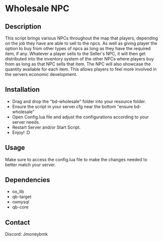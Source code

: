 # Wholesale NPC

## Description
This script brings various NPCs throughout the map that players, depending on the job they have are able to sell to the npcs.
As well as giving player the option to buy from other types of npcs as long as they have the required item, if any. Whatever
a player sells to the Seller's NPC, it will then get distributed into the inventory system of the other NPCs where players 
buy from as long as that NPC sells that item. The NPC will also showcase the quantity available for each item. This allows
players to feel more involved in the servers economic development.

## Installation
- Drag and drop the "bd-wholesale" folder into your resource folder.
- Ensure the script in your server.cfg near the bottom "ensure bd-wholesale"
- Open Config.lua file and adjust the configurations according to your server needs.
- Restart Server and/or Start Script.
- Enjoy! :D

## Usage
Make sure to access the config.lua file to make the changes needed to better match your server.

## Dependencies
- ox_lib
- qb-target
- oxmysql
- qb-core

## Contact
Discord: Jmoneybmk
